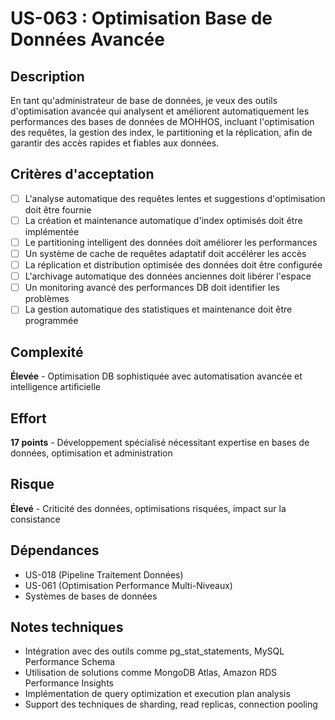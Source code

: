 # US-063 : Optimisation Base de Données Avancée

## Description
En tant qu'administrateur de base de données, je veux des outils d'optimisation avancée qui analysent et améliorent automatiquement les performances des bases de données de MOHHOS, incluant l'optimisation des requêtes, la gestion des index, le partitioning et la réplication, afin de garantir des accès rapides et fiables aux données.

## Critères d'acceptation
- [ ] L'analyse automatique des requêtes lentes et suggestions d'optimisation doit être fournie
- [ ] La création et maintenance automatique d'index optimisés doit être implémentée
- [ ] Le partitioning intelligent des données doit améliorer les performances
- [ ] Un système de cache de requêtes adaptatif doit accélérer les accès
- [ ] La réplication et distribution optimisée des données doit être configurée
- [ ] L'archivage automatique des données anciennes doit libérer l'espace
- [ ] Un monitoring avancé des performances DB doit identifier les problèmes
- [ ] La gestion automatique des statistiques et maintenance doit être programmée

## Complexité
**Élevée** - Optimisation DB sophistiquée avec automatisation avancée et intelligence artificielle

## Effort
**17 points** - Développement spécialisé nécessitant expertise en bases de données, optimisation et administration

## Risque
**Élevé** - Criticité des données, optimisations risquées, impact sur la consistance

## Dépendances
- US-018 (Pipeline Traitement Données)
- US-061 (Optimisation Performance Multi-Niveaux)
- Systèmes de bases de données

## Notes techniques
- Intégration avec des outils comme pg_stat_statements, MySQL Performance Schema
- Utilisation de solutions comme MongoDB Atlas, Amazon RDS Performance Insights
- Implémentation de query optimization et execution plan analysis
- Support des techniques de sharding, read replicas, connection pooling